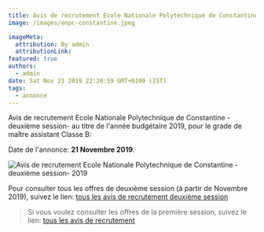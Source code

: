 ```yaml
---
title: Avis de recrutement Ecole Nationale Polytechnique de Constantine -deuxième session-
image: /images/enpc-constantine.jpeg

imageMeta:
  attribution: By admin
  attributionLink:
featured: true
authors:
  - admin
date: Sat Nov 23 2019 22:20:59 GMT+0100 (IST)
tags:
  - annonce
---
```

Avis de recrutement Ecole Nationale Polytechnique de Constantine -deuxième session- au titre de l'année budgétaire 2019, pour le grade de maître assistant Classe B:

Date de l'annonce: **21 Novembre 2019**.

![Avis de recrutement Ecole Nationale Polytechnique de Constantine -deuxième session- 2019](/images/avis-de-recr-enpc-constantine-dexieme-session.jpg)

Pour consulter tous les offres de deuxième session (à partir de Novembre 2019), suivez le lien: [tous les avis de recrutement deuxième session](/tous-les-avis-de-recrutement-mitre-assistant-classe-b-au-titre-de-l-annee-2019-deuxieme-session/)

>Si vous voulez consulter les offres de la première session, suivez le lien: [tous les avis de recrutement](/tous_les_avis_de_recrutement_annee_budgetaire_2019/)
